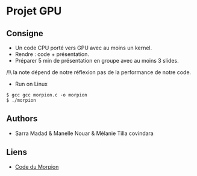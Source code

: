 # Projet GPU

## Consigne 

- Un code CPU porté vers GPU avec au moins un kernel.
- Rendre : code + présentation.
- Préparer 5 min de présentation en groupe avec au moins 3 slides.

/!\ la note dépend de notre réflexion pas de la performance de notre code.


* Run on Linux

```text
$ gcc gcc morpion.c -o morpion
$ ./morpion
```

## Authors 

- Sarra Madad & Manelle Nouar & Mélanie Tilla covindara

## Liens 

- [Code du Morpion](https://github.com/Fymyte/morpion/edit/master/morpion.c)
